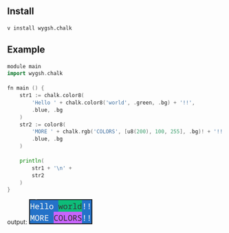 ## Install

```bash
v install wygsh.chalk
```

## Example

```go
module main
import wygsh.chalk

fn main () {
	str1 := chalk.color8(
		'Hello ' + chalk.color8('world', .green, .bg) + '!!',
		.blue, .bg
	)
	str2 := color8(
		'MORE ' + chalk.rgb('COLORS', [u8(200), 100, 255], .bg)! + '!!',
		.blue, .bg
	)

	println(
		str1 + '\n' +
		str2
	)
}
```
output:
![](docs/assets/ex_out.png)
